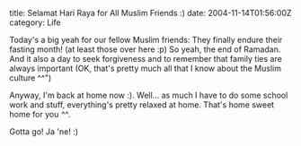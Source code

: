 title: Selamat Hari Raya for All Muslim Friends :)
date: 2004-11-14T01:56:00Z
category: Life

Today's a big yeah for our fellow Muslim friends: They finally endure their fasting month! (at least those over here :p) So yeah, the end of Ramadan. And it also a day to seek forgiveness and to remember that family ties are always important (OK, that's pretty much all that I know about the Muslim culture ^^")

Anyway, I'm back at home now :). Well… as much I have to do some school work and stuff, everything's pretty relaxed at home. That's home sweet home for you *^^*.

Gotta go! Ja 'ne! :)
